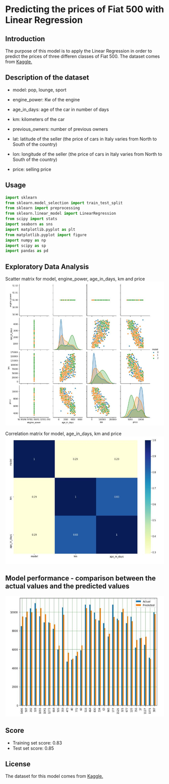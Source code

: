 # Predicting the prices of Fiat 500 with Linear Regression

## Introduction

The purpose of this model is to apply the Linear Regression in order to predict the prices of three differen classes of Fiat 500. The dataset comes from [Kaggle.](https://www.kaggle.com/)

## Description of the dataset

- model: pop, lounge, sport

- engine_power: Kw of the engine

- age_in_days: age of the car in number of days 

- km: kilometers of the car

- previous_owners: number of previous owners

- lat: latitude of the seller (the price of cars in Italy varies from North to South of the country)

- lon: longitude of the seller (the price of cars in Italy varies from North to South of the country)

- price: selling price

## Usage
```python
import sklearn 
from sklearn.model_selection import train_test_split
from sklearn import preprocessing
from sklearn.linear_model import LinearRegression
from scipy import stats
import seaborn as sns
import matplotlib.pyplot as plt
from matplotlib.pyplot import figure
import numpy as np
import scipy as sp
import pandas as pd
```
## Exploratory Data Analysis

Scatter matrix for model, engine_power, age_in_days, km and price
![alt text](img/scatter_matrix.JPG)

Correlation matrix for model, age_in_days, km and price
![alt text](img/heatmap.JPG)

## Model performance - comparison between the actual values and the predicted values
![alt text](img/histogram_residuals.JPG)

## Score

- Training set score: 0.83
- Test set score: 0.85

## License
The dataset for this model comes from [Kaggle.](https://www.kaggle.com/)
